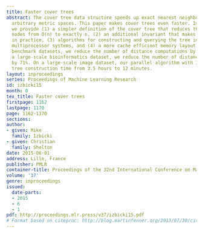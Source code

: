 ```yaml
---
title: Faster cover trees
abstract: The cover tree data structure speeds up exact nearest neighbor queries over
  arbitrary metric spaces. This paper makes cover trees even faster. In particular,
  we provide (1) a simpler definition of the cover tree that reduces the number of
  nodes from O(n) to exactly n, (2) an additional invariant that makes queries faster
  in practice, (3) algorithms for constructing and querying the tree in parallel on
  multiprocessor systems, and (4) a more cache efficient memory layout. On standard
  benchmark datasets, we reduce the number of distance computations by 10–50%. On
  a large-scale bioinformatics dataset, we reduce the number of distance computations
  by 71%. On a large-scale image dataset, our parallel algorithm with 16 cores reduces
  tree construction time from 3.5 hours to 12 minutes.
layout: inproceedings
series: Proceedings of Machine Learning Research
id: izbicki15
month: 0
tex_title: Faster cover trees
firstpage: 1162
lastpage: 1170
page: 1162-1170
sections: 
author:
- given: Mike
  family: Izbicki
- given: Christian
  family: Shelton
date: 2015-06-01
address: Lille, France
publisher: PMLR
container-title: Proceedings of the 32nd International Conference on Machine Learning
volume: '37'
genre: inproceedings
issued:
  date-parts:
  - 2015
  - 6
  - 1
pdf: http://proceedings.mlr.press/v37/izbicki15.pdf
# Format based on citeproc: http://blog.martinfenner.org/2013/07/30/citeproc-yaml-for-bibliographies/
---
```


